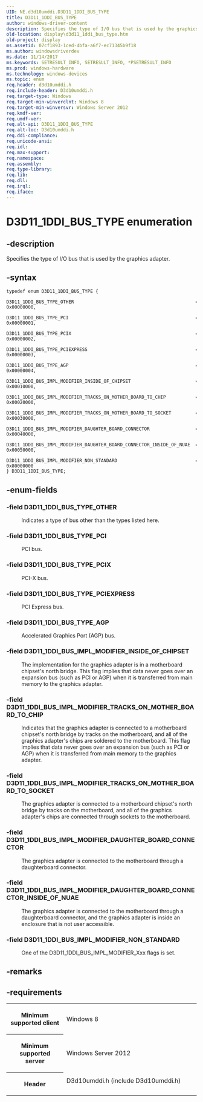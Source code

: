 ```yaml
---
UID: NE.d3d10umddi.D3D11_1DDI_BUS_TYPE
title: D3D11_1DDI_BUS_TYPE
author: windows-driver-content
description: Specifies the type of I/O bus that is used by the graphics adapter.
old-location: display\d3d11_1ddi_bus_type.htm
old-project: display
ms.assetid: 07cf1893-1ced-4bfa-a6f7-ec71345b9f18
ms.author: windowsdriverdev
ms.date: 11/14/2017
ms.keywords: SETRESULT_INFO, SETRESULT_INFO, *PSETRESULT_INFO
ms.prod: windows-hardware
ms.technology: windows-devices
ms.topic: enum
req.header: d3d10umddi.h
req.include-header: D3d10umddi.h
req.target-type: Windows
req.target-min-winverclnt: Windows 8
req.target-min-winversvr: Windows Server 2012
req.kmdf-ver: 
req.umdf-ver: 
req.alt-api: D3D11_1DDI_BUS_TYPE
req.alt-loc: D3d10umddi.h
req.ddi-compliance: 
req.unicode-ansi: 
req.idl: 
req.max-support: 
req.namespace: 
req.assembly: 
req.type-library: 
req.lib: 
req.dll: 
req.irql: 
req.iface: 
---
```


# D3D11_1DDI_BUS_TYPE enumeration



## -description
<p>Specifies the type of I/O bus that is used by the graphics adapter.</p>


## -syntax

````
typedef enum D3D11_1DDI_BUS_TYPE { 
  D3D11_1DDI_BUS_TYPE_OTHER                                             = 0x00000000,
  D3D11_1DDI_BUS_TYPE_PCI                                               = 0x00000001,
  D3D11_1DDI_BUS_TYPE_PCIX                                              = 0x00000002,
  D3D11_1DDI_BUS_TYPE_PCIEXPRESS                                        = 0x00000003,
  D3D11_1DDI_BUS_TYPE_AGP                                               = 0x00000004,
  D3D11_1DDI_BUS_IMPL_MODIFIER_INSIDE_OF_CHIPSET                        = 0x00010000,
  D3D11_1DDI_BUS_IMPL_MODIFIER_TRACKS_ON_MOTHER_BOARD_TO_CHIP           = 0x00020000,
  D3D11_1DDI_BUS_IMPL_MODIFIER_TRACKS_ON_MOTHER_BOARD_TO_SOCKET         = 0x00030000,
  D3D11_1DDI_BUS_IMPL_MODIFIER_DAUGHTER_BOARD_CONNECTOR                 = 0x00040000,
  D3D11_1DDI_BUS_IMPL_MODIFIER_DAUGHTER_BOARD_CONNECTOR_INSIDE_OF_NUAE  = 0x00050000,
  D3D11_1DDI_BUS_IMPL_MODIFIER_NON_STANDARD                             = 0x80000000
} D3D11_1DDI_BUS_TYPE;
````


## -enum-fields
<dl>

### -field <a id="D3D11_1DDI_BUS_TYPE_OTHER"></a><a id="d3d11_1ddi_bus_type_other"></a><b>D3D11_1DDI_BUS_TYPE_OTHER</b>

<dd>
<p>Indicates a type of bus other than the types listed here.</p>
</dd>

### -field <a id="D3D11_1DDI_BUS_TYPE_PCI"></a><a id="d3d11_1ddi_bus_type_pci"></a><b>D3D11_1DDI_BUS_TYPE_PCI</b>

<dd>
<p>PCI bus.</p>
</dd>

### -field <a id="D3D11_1DDI_BUS_TYPE_PCIX"></a><a id="d3d11_1ddi_bus_type_pcix"></a><b>D3D11_1DDI_BUS_TYPE_PCIX</b>

<dd>
<p>PCI-X bus.</p>
</dd>

### -field <a id="D3D11_1DDI_BUS_TYPE_PCIEXPRESS"></a><a id="d3d11_1ddi_bus_type_pciexpress"></a><b>D3D11_1DDI_BUS_TYPE_PCIEXPRESS</b>

<dd>
<p>PCI Express bus.</p>
</dd>

### -field <a id="D3D11_1DDI_BUS_TYPE_AGP"></a><a id="d3d11_1ddi_bus_type_agp"></a><b>D3D11_1DDI_BUS_TYPE_AGP</b>

<dd>
<p>Accelerated Graphics Port (AGP) bus.</p>
</dd>

### -field <a id="D3D11_1DDI_BUS_IMPL_MODIFIER_INSIDE_OF_CHIPSET"></a><a id="d3d11_1ddi_bus_impl_modifier_inside_of_chipset"></a><b>D3D11_1DDI_BUS_IMPL_MODIFIER_INSIDE_OF_CHIPSET</b>

<dd>
<p>The implementation for the graphics adapter is in a motherboard chipset's north bridge. This flag implies that data never goes over an expansion bus (such as PCI or AGP) when it is transferred from main memory to the graphics adapter.</p>
</dd>

### -field <a id="D3D11_1DDI_BUS_IMPL_MODIFIER_TRACKS_ON_MOTHER_BOARD_TO_CHIP"></a><a id="d3d11_1ddi_bus_impl_modifier_tracks_on_mother_board_to_chip"></a><b>D3D11_1DDI_BUS_IMPL_MODIFIER_TRACKS_ON_MOTHER_BOARD_TO_CHIP</b>

<dd>
<p>Indicates that the graphics adapter is connected to a motherboard chipset's north bridge by tracks on the motherboard, and all of the graphics adapter's chips are soldered to the motherboard. This flag implies that data never goes over an expansion bus (such as PCI or AGP) when it is transferred from main memory to the graphics adapter.</p>
</dd>

### -field <a id="D3D11_1DDI_BUS_IMPL_MODIFIER_TRACKS_ON_MOTHER_BOARD_TO_SOCKET"></a><a id="d3d11_1ddi_bus_impl_modifier_tracks_on_mother_board_to_socket"></a><b>D3D11_1DDI_BUS_IMPL_MODIFIER_TRACKS_ON_MOTHER_BOARD_TO_SOCKET</b>

<dd>
<p>The graphics adapter is connected to a motherboard chipset's north bridge by tracks on the motherboard, and all of the graphics adapter's chips are connected through sockets to the motherboard.</p>
</dd>

### -field <a id="D3D11_1DDI_BUS_IMPL_MODIFIER_DAUGHTER_BOARD_CONNECTOR"></a><a id="d3d11_1ddi_bus_impl_modifier_daughter_board_connector"></a><b>D3D11_1DDI_BUS_IMPL_MODIFIER_DAUGHTER_BOARD_CONNECTOR</b>

<dd>
<p>The graphics adapter is connected to the motherboard through a daughterboard connector.</p>
</dd>

### -field <a id="D3D11_1DDI_BUS_IMPL_MODIFIER_DAUGHTER_BOARD_CONNECTOR_INSIDE_OF_NUAE"></a><a id="d3d11_1ddi_bus_impl_modifier_daughter_board_connector_inside_of_nuae"></a><b>D3D11_1DDI_BUS_IMPL_MODIFIER_DAUGHTER_BOARD_CONNECTOR_INSIDE_OF_NUAE</b>

<dd>
<p>The graphics adapter is connected to the motherboard through a daughterboard connector, and the graphics adapter is inside an enclosure that is not user accessible.</p>
</dd>

### -field <a id="D3D11_1DDI_BUS_IMPL_MODIFIER_NON_STANDARD"></a><a id="d3d11_1ddi_bus_impl_modifier_non_standard"></a><b>D3D11_1DDI_BUS_IMPL_MODIFIER_NON_STANDARD</b>

<dd>
<p>One of the D3D11_1DDI_BUS_IMPL_MODIFIER_Xxx flags is set.</p>
</dd>
</dl>

## -remarks


## -requirements
<table>
<tr>
<th width="30%">
<p>Minimum supported client</p>
</th>
<td width="70%">
<p>Windows 8</p>
</td>
</tr>
<tr>
<th width="30%">
<p>Minimum supported server</p>
</th>
<td width="70%">
<p>Windows Server 2012</p>
</td>
</tr>
<tr>
<th width="30%">
<p>Header</p>
</th>
<td width="70%">
<dl>
<dt>D3d10umddi.h (include D3d10umddi.h)</dt>
</dl>
</td>
</tr>
</table>